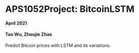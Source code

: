 # APS1052Project: BitcoinLSTM
#### April 2021
#### Tao Wu, Zhoujie Zhao


Predict Bitcoin prices with LSTM and its variations.

